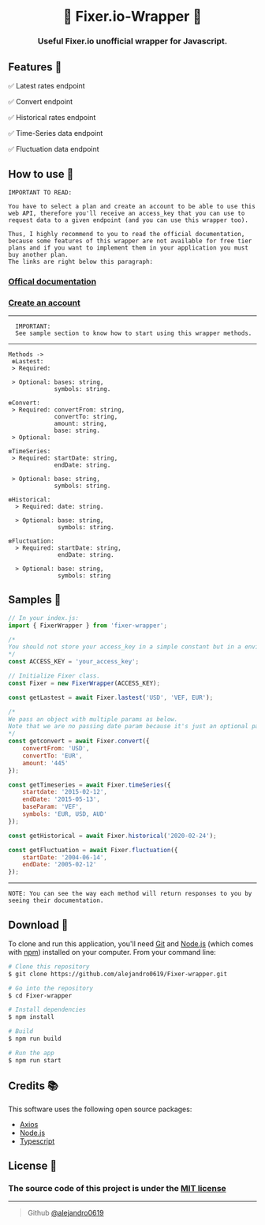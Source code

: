 <h1 align="center">
  <br>
  <a href="https://github.com/alejandro0619" alt="Fixer.io Wrapper" width="200"></a>
  <br>
  💸 Fixer.io-Wrapper 💸
  <br>
</h1>

<h3 align="center"> Useful Fixer.io unofficial wrapper for Javascript. </h3>


## Features 🦾

  ✅ Latest rates endpoint

  ✅ Convert endpoint

  ✅ Historical rates endpoint

  ✅ Time-Series data endpoint

  ✅ Fluctuation data endpoint


## How to use 📖
    IMPORTANT TO READ:

    You have to select a plan and create an account to be able to use this web API, therefore you'll receive an access_key that you can use to request data to a given endpoint (and you can use this wrapper too).

    Thus, I highly recommend to you to read the official documentation, because some features of this wrapper are not available for free tier plans and if you want to implement them in your application you must buy another plan.
    The links are right below this paragraph:

  ### [Offical documentation](https://fixer.io/documentation)
  ### [Create an account](https://fixer.io/product)
  ----
      IMPORTANT:
      See sample section to know how to start using this wrapper methods.
  ----

    Methods ->
     ❇️Lastest: 
     > Required: 

     > Optional: bases: string,
                 symbols: string.

    ❇️Convert:
     > Required: convertFrom: string,
                 convertTo: string,
                 amount: string,
                 base: string.
     > Optional: 

    ❇️TimeSeries:
     > Required: startDate: string,
                 endDate: string.

     > Optional: base: string,
                 symbols: string.

    ❇️Historical: 
      > Required: date: string.

      > Optional: base: string,
                  symbols: string.

    ❇️Fluctuation:
      > Required: startDate: string,
                  endDate: string.

      > Optional: base: string,
                  symbols: string

        
## Samples 📕
```javascript
// In your index.js:
import { FixerWrapper } from 'fixer-wrapper';

/*
You should not store your access_key in a simple constant but in a enviroment variable to make it more secure.
*/
const ACCESS_KEY = 'your_access_key';

// Initialize Fixer class.
const Fixer = new FixerWrapper(ACCESS_KEY);

const getLastest = await Fixer.lastest('USD', 'VEF, EUR');

/* 
We pass an object with multiple params as below.
Note that we are no passing date param because it's just an optional param. 
*/
const getconvert = await Fixer.convert({
    convertFrom: 'USD',
    convertTo: 'EUR',
    amount: '445'
});

const getTimeseries = await Fixer.timeSeries({
    startdate: '2015-02-12',
    endDate: '2015-05-13',
    baseParam: 'VEF',
    symbols: 'EUR, USD, AUD'
});

const getHistorical = await Fixer.historical('2020-02-24');

const getFluctuation = await Fixer.fluctuation({
    startDate: '2004-06-14',
    endDate: '2005-02-12'
});

```
----
    NOTE: You can see the way each method will return responses to you by seeing their documentation.
## Download 💾


To clone and run this application, you'll need [Git](https://git-scm.com) and [Node.js](https://nodejs.org/en/download/) (which comes with [npm](http://npmjs.com)) installed on your computer. From your command line:

```bash
# Clone this repository
$ git clone https://github.com/alejandro0619/Fixer-wrapper.git

# Go into the repository
$ cd Fixer-wrapper

# Install dependencies
$ npm install

# Build
$ npm run build

# Run the app
$ npm run start

```


## Credits 📚

This software uses the following open source packages:

- [Axios](https://axios-http.com/)
- [Node.js](https://nodejs.org/)
- [Typescript](https://www.typescriptlang.org/)


## License 🔐
### The source code of this project is under the [MIT license](https://github.com/alejandro0619/Fixer-wrapper/blob/main/LICENSE) 

---
> Github [@alejandro0619](https://github.com/alejandro0619) &nbsp;&nbsp;
